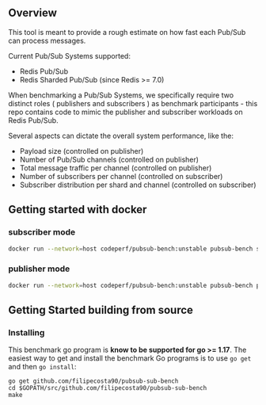 
## Overview

This tool is meant to provide a rough estimate on how fast each Pub/Sub can process messages.

Current Pub/Sub Systems supported:
  - Redis Pub/Sub 
  - Redis Sharded Pub/Sub (since Redis >= 7.0)

When benchmarking a Pub/Sub Systems, we specifically require two distinct roles ( publishers and subscribers ) as benchmark participants - this repo contains code to mimic the publisher and subscriber workloads on Redis Pub/Sub.

Several aspects can dictate the overall system performance, like the:
- Payload size (controlled on publisher)
- Number of Pub/Sub channels (controlled on publisher)
- Total message traffic per channel (controlled on publisher)
- Number of subscribers per channel (controlled on subscriber)
- Subscriber distribution per shard and channel (controlled on subscriber)

## Getting started with docker

### subscriber mode


```bash
docker run --network=host codeperf/pubsub-bench:unstable pubsub-bench subscribe
```

### publisher mode
```bash
docker run --network=host codeperf/pubsub-bench:unstable pubsub-bench publish
```


## Getting Started building from source

### Installing
This benchmark go program is **know to be supported for go >= 1.17**. 
The easiest way to get and install the benchmark Go programs is to use `go get` and then `go install`:

```
go get github.com/filipecosta90/pubsub-sub-bench
cd $GOPATH/src/github.com/filipecosta90/pubsub-sub-bench
make
```
